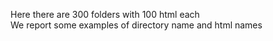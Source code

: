Here there are 300 folders with 100 html each \
We report some examples of directory name and html names
